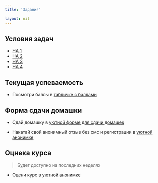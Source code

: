 ```yaml
---
title: 'Задания'

layout: nil
---
```


##  Условия задач

* [HA 1](Пусто)
* [HA 2](Пусто)
* [HA 3](Пусто)
* [HA 4](Пусто)

## Текущая успеваемость

* Посмотри баллы в [табличке с баллами](https://docs.google.com/spreadsheets/d/1BT3clwaqu7GgAT65gmdMoZ3xlAoD7f-aMeLZYhYIzGU/edit?usp=sharing)

## Форма сдачи домашки

* Сдай домашку в [уютной форме для сдачи домашек](https://goo.gl/forms/w3lbdElyVV0KzwiT2)


* Накатай свой анонимный отзыв без смс и регистрации в [уютной анонимке](https://goo.gl/forms/oML34frVuKK3xe4G2)

## Оцнека курса
 > Будет доступно на последних неделях
* Оцени курс в [уютной анонимке](Пусто)
